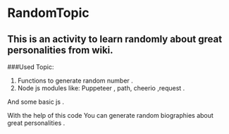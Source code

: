 # RandomTopic

## This is an activity to learn randomly about great personalities from wiki.

###Used Topic:
1. Functions to generate random number .
2. Node js modules like: Puppeteer , path, cheerio ,request .

And some basic js .

 With the help of this code You can generate random biographies about great personalities .
